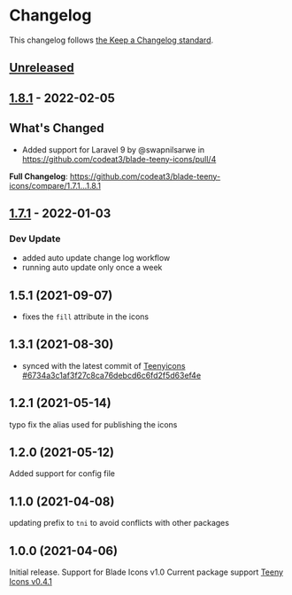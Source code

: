# Changelog

This changelog follows [the Keep a Changelog standard](https://keepachangelog.com).

## [Unreleased](https://github.com/codeat3/blade-teeny-icons/compare/1.8.1...HEAD)

## [1.8.1](https://github.com/codeat3/blade-teeny-icons/compare/1.7.1...1.8.1) - 2022-02-05

## What's Changed

- Added support for Laravel 9 by @swapnilsarwe in https://github.com/codeat3/blade-teeny-icons/pull/4

**Full Changelog**: https://github.com/codeat3/blade-teeny-icons/compare/1.7.1...1.8.1

## [1.7.1](https://github.com/codeat3/blade-teeny-icons/compare/1.5.1...1.7.1) - 2022-01-03

### Dev Update

- added auto update change log workflow
- running auto update only once a week

## 1.5.1 (2021-09-07)

- fixes the `fill` attribute in the icons

## 1.3.1 (2021-08-30)

- synced with the latest commit of [Teenyicons #6734a3c1af3f27c8ca76debcd6c6fd2f5d63ef4e](https://github.com/teenyicons/teenyicons/commit/6734a3c1af3f27c8ca76debcd6c6fd2f5d63ef4e)

## 1.2.1 (2021-05-14)

typo fix the alias used for publishing the icons

## 1.2.0 (2021-05-12)

Added support for config file

## 1.1.0 (2021-04-08)

updating prefix to `tni` to avoid conflicts with other packages

## 1.0.0 (2021-04-06)

Initial release.
Support for Blade Icons v1.0
Current package support [Teeny Icons v0.4.1](https://github.com/teenyicons/teenyicons/releases/tag/v0.4.1)
